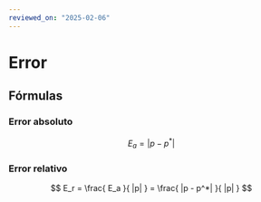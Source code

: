 ```yaml
---
reviewed_on: "2025-02-06"
---
```


# Error

## Fórmulas

### Error absoluto

$$
E_a = |p - p^*|
$$

### Error relativo

$$
E_r = \frac{ E_a }{ |p| } = \frac{ |p - p^*| }{ |p| }
$$
